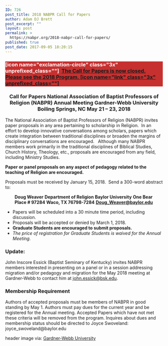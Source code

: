 ```yaml
---
ID: 726
post_title: 2018 NABPR Call for Papers
author: Adam DJ Brett
post_excerpt: ""
layout: post
permalink: >
  https://nabpr.org/2018-nabpr-call-for-papers/
published: true
post_date: 2017-09-05 18:20:15
---
```

<h3 style="background-color: #c6302f; color: #ffffff;">[icon name="exclamation-circle" class="3x" unprefixed_class=""]  <a href="https://nabpr.org/meeting-at-gardner-webb-program/">The Call for Papers is now closed. Please see the 2018 Program. </a><a href="https://nabpr.org/meeting-at-gardner-webb-program/">[icon name="link" class="3x" unprefixed_class=""]</a></h3>

<h3 style="text-align: center;">Call for Papers
National Association of Baptist Professors of Religion (NABPR)
Annual Meeting
Gardner-Webb University
Boiling Springs, NC
May 21 – 23, 2018</h3>

The National Association of Baptist Professors of Religion (NABPR) invites paper proposals in any area pertaining to scholarship in Religion.  In an effort to develop innovative conversations among scholars, papers which create integration between traditional disciplines or broaden the margins of disciplinary conversations are encouraged.   Although many NABPR members work primarily in the traditional disciplines of Biblical Studies, Church History, Theology, etc., proposals are encouraged from any field, including Ministry Studies.

<strong>Paper or panel proposals on any aspect of pedagogy related to the teaching of Religion are encouraged.</strong>

Proposals must be received by January 15, 2018.  Send a 300-word abstract to:

<p style="padding-left: 30px;"><strong>Doug Weaver</strong>
<strong> Department of Religion</strong>
<strong> Baylor University</strong>
<strong> One Bear Place # 97284</strong>
<strong> Waco, TX 76798-7284</strong>
<a href="mailto:Doug_Weaver@baylor.edu"><strong> Doug_Weaver@baylor.edu</strong></a></p>

<ul>
    <li>Papers will be scheduled into a 30 minute time period, including discussion.</li>
    <li>Proposals will be accepted or denied by March 1, 2018.</li>
    <li><strong>Graduate Students are encouraged to submit proposals.</strong></li>
    <li><em>The price of registration for Graduate Students is waived for the Annual Meeting.</em></li>
</ul>

<h3>Update:</h3>

John Inscore Essick (Baptist Seminary of Kentucky) invites NABPR members interested in presenting on a panel or in a session addressing migration and/or pedagogy and migration for the May 2018 meeting at Gardner-Webb to contact him at <a href="mailto:john.essick@bsk.edu" target="_blank" rel="noopener noreferrer">john.essick@bsk.edu</a>.

<h3>Membership Requirement</h3>

<p class="p1">Authors of accepted proposals must be members of NABPR in good standing by May 1. Authors must pay dues for the current year and be registered for the Annual meeting. Accepted Papers which have not met these criteria will be removed from the program. Inquires about dues and membership status should be directed to Joyce Swoveland: joyce_swoveland@baylor.edu</p>

header image via: <a href="http://www.gardner-webb.edu/percussion/redesign/homepage/img/banner12.jpg">Gardner-Webb University</a>
